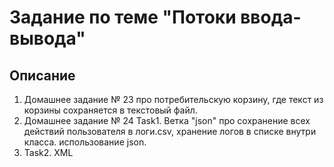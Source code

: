 # Задание по теме "Потоки ввода-вывода"

## Описание

<ol>
<li>Домашнее задание № 23 про потребительскую корзину, где текст из корзины сохраняется в текстовый файл.</li>
<li>Домашнее задание № 24 Task1. Ветка "json" про сохранение всех действий пользователя в логи.csv, хранение логов в списке внутри класса. использование json.</li>
<li>Task2. XML </li>
</ol>